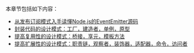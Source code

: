 本章节包括如下内容：

* [从发布订阅模式入手读懂Node.js的EventEmitter源码](/Articles/DesignPatterns/PubSub.md)
* [封装代码的设计模式：工厂，建造者，单例，原型](/Articles/DesignPatterns/Encapsulate.md)
* [提高复用性的设计模式：桥接，享元，模板方法](/Articles/DesignPatterns/Reusability.md)
* [提高扩展性的设计模式：职责链，观察者，装饰器，适配器，命令，访问者](/Articles/DesignPatterns/Extendability.md)